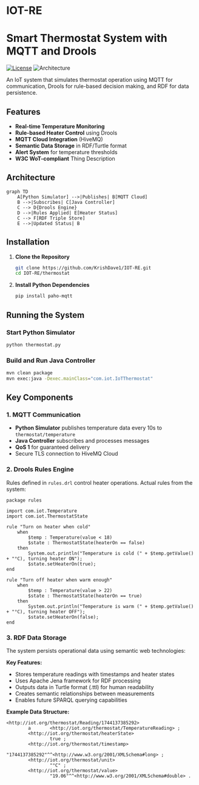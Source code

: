 # IOT-RE

# Smart Thermostat System with MQTT and Drools

[![License](https://img.shields.io/badge/License-MIT-blue.svg)](https://opensource.org/licenses/MIT)
![Architecture](https://img.shields.io/badge/Architecture-Client%2FServer-brightgreen)

An IoT system that simulates thermostat operation using MQTT for communication, Drools for rule-based decision making, and RDF for data persistence.

## Features

- **Real-time Temperature Monitoring**
- **Rule-based Heater Control** using Drools
- **MQTT Cloud Integration** (HiveMQ)
- **Semantic Data Storage** in RDF/Turtle format
- **Alert System** for temperature thresholds
- **W3C WoT-compliant** Thing Description

## Architecture

```mermaid
graph TD
    A[Python Simulator] -->|Publishes| B[MQTT Cloud]
    B -->|Subscribes| C[Java Controller]
    C --> D{Drools Engine}
    D -->|Rules Applied| E[Heater Status]
    C --> F[RDF Triple Store]
    E -->|Updated Status| B
```

## Installation

1. **Clone the Repository**

   ```bash
   git clone https://github.com/KrishDave1/IOT-RE.git
   cd IOT-RE/thermostat
   ```

2. **Install Python Dependencies**
   ```bash
   pip install paho-mqtt
   ```

## Running the System

### Start Python Simulator

```bash
python thermostat.py
```

### Build and Run Java Controller

```bash
mvn clean package
mvn exec:java -Dexec.mainClass="com.iot.IoTThermostat"
```

## Key Components

### 1. MQTT Communication

- **Python Simulator** publishes temperature data every 10s to `thermostat/temperature`
- **Java Controller** subscribes and processes messages
- **QoS 1** for guaranteed delivery
- Secure TLS connection to HiveMQ Cloud

### 2. Drools Rules Engine

Rules defined in `rules.drl` control heater operations. Actual rules from the system:

```drl
package rules

import com.iot.Temperature
import com.iot.ThermostatState

rule "Turn on heater when cold"
    when
        $temp : Temperature(value < 18)
        $state : ThermostatState(heaterOn == false)
    then
        System.out.println("Temperature is cold (" + $temp.getValue() + "°C), turning heater ON");
        $state.setHeaterOn(true);
end

rule "Turn off heater when warm enough"
    when
        $temp : Temperature(value > 22)
        $state : ThermostatState(heaterOn == true)
    then
        System.out.println("Temperature is warm (" + $temp.getValue() + "°C), turning heater OFF");
        $state.setHeaterOn(false);
end
```

### 3. RDF Data Storage

The system persists operational data using semantic web technologies:

**Key Features:**

- Stores temperature readings with timestamps and heater states
- Uses Apache Jena framework for RDF processing
- Outputs data in Turtle format (.ttl) for human readability
- Creates semantic relationships between measurements
- Enables future SPARQL querying capabilities

**Example Data Structure:**

```turtle
<http://iot.org/thermostat/Reading/1744137385292>
        a       <http://iot.org/thermostat/TemperatureReading> ;
        <http://iot.org/thermostat/heaterState>
                true ;
        <http://iot.org/thermostat/timestamp>
                "1744137385292"^^<http://www.w3.org/2001/XMLSchema#long> ;
        <http://iot.org/thermostat/unit>
                "°C" ;
        <http://iot.org/thermostat/value>
                "19.06"^^<http://www.w3.org/2001/XMLSchema#double> .
```
